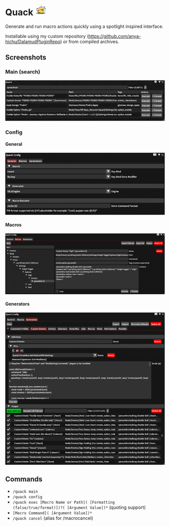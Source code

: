 
# Quack <img src="https://github.com/anya-hichu/Quack/raw/master/images/icon.png" height="35"/>

Generate and run macro actions quickly using a spotlight inspired interface.

Installable using my custom repository (https://github.com/anya-hichu/DalamudPluginRepo) or from compiled archives.

## Screenshots

### Main (search)
![main](images/image1.png)

### Config
#### General
![general config](images/image2.png)

#### Macros
![macros config](images/image3.png)

#### Generators
![generators config](images/image4.png)

## Commands

- `/quack main`
- `/quack config`
- `/quack exec [Macro Name or Path]( [Formatting (false/true/format)])?( [Argument Value])*` (quoting support)
- `[Macro Command]( [Argument Value])*`
- `/quack cancel` (alias for /macrocancel)
